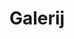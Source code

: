 ---
layout: layouts/pages/gallery.vto

hasLightbox: true

menu:
  visible: true
  title: "Galerij"
  url: "/galerij"
  order: 3

title: "Galerij"
description: "Some description"

metas:
  title: =title
  description: =description

section_gallery:
  block_title: "Galerij"
  title: "Een selectie van fotos"
  images:
    - "/uploads/ingang-hoek-2.webp"
    - "/uploads/ingang-voor-2.webp"
    - "/uploads/zaal-achter-d.webp"
    - "/uploads/zaal-midden-c.webp"
    - "/uploads/zaal-podium.webp"
    - "/uploads/zaal-schuin.webp"
---